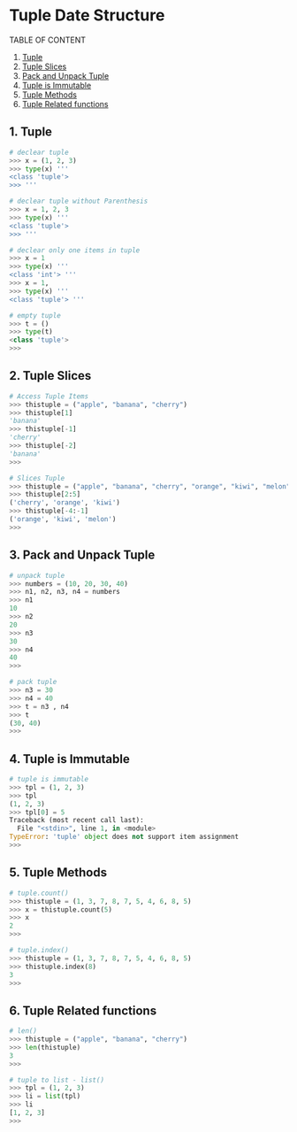 # Tuple Date Structure

TABLE OF CONTENT

1. [Tuple](#1-tuple)
1. [Tuple Slices](#2-tuple-slices)
1. [Pack and Unpack Tuple](#3-pack-and-unpack-tuple)
1. [Tuple is Immutable](#4-tuple-is-immutable)
1. [Tuple Methods](#5-tuple-methods)
1. [Tuple Related functions](#6-tuple-related-functions)

## 1. Tuple

```py
# declear tuple
>>> x = (1, 2, 3)
>>> type(x) '''
<class 'tuple'>
>>> '''
```

```py
# declear tuple without Parenthesis
>>> x = 1, 2, 3
>>> type(x) '''
<class 'tuple'>
>>> '''
```

```py
# declear only one items in tuple
>>> x = 1
>>> type(x) '''
<class 'int'> '''
>>> x = 1,
>>> type(x) '''
<class 'tuple'> '''
```

```py
# empty tuple
>>> t = ()
>>> type(t)
<class 'tuple'>
>>> 
```

## 2. Tuple Slices

```py
# Access Tuple Items
>>> thistuple = ("apple", "banana", "cherry")
>>> thistuple[1]
'banana'
>>> thistuple[-1]
'cherry'
>>> thistuple[-2]
'banana'
>>>
```

```py
# Slices Tuple
>>> thistuple = ("apple", "banana", "cherry", "orange", "kiwi", "melon", "mango")
>>> thistuple[2:5]
('cherry', 'orange', 'kiwi')
>>> thistuple[-4:-1]
('orange', 'kiwi', 'melon')
>>>
```

## 3. Pack and Unpack Tuple

```py
# unpack tuple
>>> numbers = (10, 20, 30, 40)
>>> n1, n2, n3, n4 = numbers
>>> n1
10
>>> n2
20
>>> n3
30
>>> n4
40
>>>
```

```py
# pack tuple
>>> n3 = 30
>>> n4 = 40
>>> t = n3 , n4
>>> t
(30, 40)
>>>
```

## 4. Tuple is Immutable

```py
# tuple is immutable
>>> tpl = (1, 2, 3)
>>> tpl
(1, 2, 3)
>>> tpl[0] = 5
Traceback (most recent call last):
  File "<stdin>", line 1, in <module>
TypeError: 'tuple' object does not support item assignment
>>> 
```

## 5. Tuple Methods

```py
# tuple.count()
>>> thistuple = (1, 3, 7, 8, 7, 5, 4, 6, 8, 5)
>>> x = thistuple.count(5)
>>> x
2
>>> 
```

```py
# tuple.index()
>>> thistuple = (1, 3, 7, 8, 7, 5, 4, 6, 8, 5)
>>> thistuple.index(8)
3
>>> 
```

## 6. Tuple Related functions

```py
# len()
>>> thistuple = ("apple", "banana", "cherry")
>>> len(thistuple)
3
>>> 
```

```py
# tuple to list - list()
>>> tpl = (1, 2, 3)
>>> li = list(tpl)
>>> li
[1, 2, 3]
>>>
```

